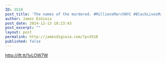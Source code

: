 ```yaml
---
ID: 3518
post_title: 'The names of the murdered. #MillionsMarchNYC #BlackLivesMatter'
author: James DiGioia
post_date: 2014-12-13 18:23:43
post_excerpt: ""
layout: post
permalink: http://jamesdigioia.com/?p=3518
published: false
---
```

http://ift.tt/1yLOW7W